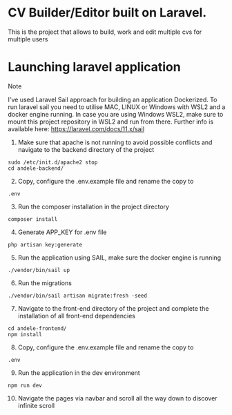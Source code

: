 # CV Builder/Editor built on Laravel.

This is the project that allows to build, work and edit multiple cvs for multiple users
# Launching laravel application

> [!NOTE]
> I've used Laravel Sail approach for building an application Dockerized.
> To run laravel sail you need to utilise MAC, LINUX or Windows with WSL2 and a docker engine running.
> In case you are using Windows WSL2, make sure to mount this project repository in WSL2 and run from there.
> Further info is available here: https://laravel.com/docs/11.x/sail

1) Make sure that apache is not running to avoid possible conflicts and navigate to the backend directory of the project

```
sudo /etc/init.d/apache2 stop
cd andele-backend/
```
2) Copy, configure the .env.example file and rename the copy to 
```
.env
```

3) Run the composer installation in the project directory

```
composer install
```

4) Generate APP_KEY for .env file

```
php artisan key:generate
```


5) Run the application using SAIL, make sure the docker engine is running

```
./vendor/bin/sail up
```

6) Run the migrations
```
./vendor/bin/sail artisan migrate:fresh -seed
```

7) Navigate to the front-end directory of the project and complete the installation of all front-end dependencies
```
cd andele-frontend/
npm install
```

8) Copy, configure the .env.example file and rename the copy to 
```
.env
```

9) Run the application in the dev environment
```
npm run dev
```

10) Navigate the pages via navbar and scroll all the way down to discover infinite scroll

